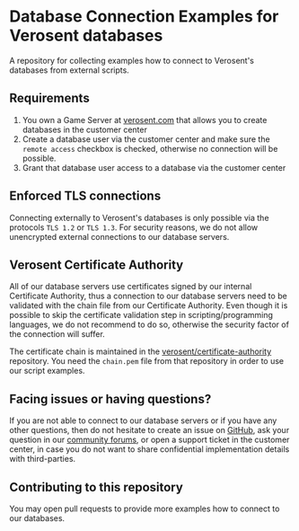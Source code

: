 # Database Connection Examples for Verosent databases
A repository for collecting examples how to connect to Verosent's databases from external scripts.

## Requirements

1. You own a Game Server at [verosent.com](https://www.verosent.com) that allows you to create databases in the customer center
2. Create a database user via the customer center and make sure the `remote access` checkbox is checked, otherwise no connection will be possible.
3. Grant that database user access to a database via the customer center

## Enforced TLS connections

Connecting externally to Verosent's databases is only possible via the protocols `TLS 1.2` or `TLS 1.3`. For security reasons, we do not allow unencrypted external connections to our database servers.

## Verosent Certificate Authority

All of our database servers use certificates signed by our internal Certificate Authority, thus a connection to our database servers need to be validated with the chain file from our Certificate Authority. Even though it is possible to skip the certificate validation step in scripting/programming languages, we do not recommend to do so, otherwise the security factor of the connection will suffer.

The certificate chain is maintained in the [verosent/certificate-authority](https://github.com/verosent/certificate-authority) repository. You need the `chain.pem` file from that repository in order to use our script examples.

## Facing issues or having questions?

If you are not able to connect to our database servers or if you have any other questions, then do not hesitate to create an issue on [GitHub](https://github.com/verosent/database-connection-examples/issues), ask your question in our [community forums](https://forum.verosent.com), or open a support ticket in the customer center, in case you do not want to share confidential implementation details with third-parties.

## Contributing to this repository

You may open pull requests to provide more examples how to connect to our databases.
